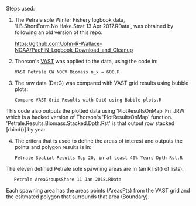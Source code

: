 
Steps used:

1) The Petrale sole Winter Fishery logbook data, 'LB.ShortForm.No.Hake.Strat 13 Apr 2017.RData', was obtained by following an old version of this repo:

      https://github.com/John-R-Wallace-NOAA/PacFIN_Logbook_Download_and_Cleanup

2) Thorson's [VAST](https://github.com/James-Thorson-NOAA/VAST]) was applied to the data, using the code in:

       VAST Petrale CW NOCV Biomass n_x = 600.R

3) The raw data (DatG) was compared with VAST grid results using bubble plots:

       Compare VAST Grid Results with DatG using Bubble plots.R

This code also outputs the plotted data using 'PlotResultsOnMap_Fn_JRW' which is a hacked version of Thorson's 'PlotResultsOnMap' function. 'Petrale.Results.Biomass.Stacked.Dpth.Rst' is that output row stacked [rbind()] by year.

4) The critera that is used to define the areas of interest and outputs the points and polygon results is in:

       Petrale Spatial Results Top 20, in at Least 40% Years Dpth Rst.R

   
The eleven defined Petrale sole spawning areas are in (an R list() of lists):

       Petrale AreaGroupsShare 11 Jan 2018.RData
       
Each spawning area has the areas points (AreasPts) from the VAST grid and the esitmated polygon that surrounds that area (Boundary).
